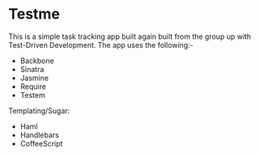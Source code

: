 # Testme

This is a simple task tracking app built again built from the group up with Test-Driven Development. The app uses the following:-

* Backbone
* Sinatra
* Jasmine 
* Require
* Testem

Templating/Sugar:

* Haml 
* Handlebars
* CoffeeScript 
